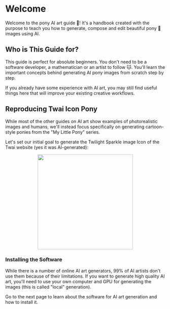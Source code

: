 # Welcome

Welcome to the pony AI art guide 👋! It's a handbook created with the purpose to teach you how to generate, compose and edit beautiful pony 🦄 images using AI.

<!-- TODO: add some beautiful AI-generated image of twilight here -->

## Who is This Guide for?

This guide is perfect for absolute beginners. You don't need to be a software developer, a mathematician or an artist to follow 🐱. You'll learn the important concepts behind generating AI pony images from scratch step by step.

If you already have some experience with AI art, you may still find useful things here that will improve your existing creative workflows.

## Reproducing Twai Icon Pony

While most of the other guides on AI art show examples of photorealistic images and humans, we'll instead focus specifically on generating cartoon-style ponies from the "My Little Pony" series.

Let's set our initial goal to generate the Twilight Sparkle image Icon of the Twai website (yes it was AI-generated):

<p align="center">
    <img src="/twai-logo.png" width="300px"></img>
</p>

### Installing the Software

While there is a number of online AI art generators, 99% of AI artists don't use them because of their limitations. If you want to generate high quality AI art, you'll need to use your own computer and GPU for generating the images (this is called "local" generation).

Go to the next page to learn about the software for AI art generation and how to install it.
